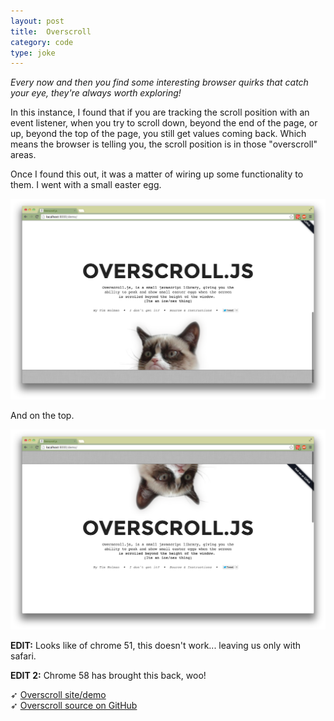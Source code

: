 ```yaml
---
layout: post
title:  Overscroll
category: code
type: joke
---
```


*Every now and then you find some interesting browser quirks that catch your eye, they're always worth exploring!*

In this instance, I found that if you are tracking the scroll position with an event listener, when you try to scroll down, beyond the end of the page, or up, beyond the top of the page, you still get values coming back. Which means the browser is telling you, the scroll position is in those "overscroll" areas.

Once I found this out, it was a matter of wiring up some functionality to them. I went with a small easter egg.

![Ascii morph, transitioning images](/images/overscroll-1.png)

And on the top.

![Ascii morph, transitioning images](/images/overscroll-2.png)

**EDIT:** Looks like of chrome 51, this doesn't work... leaving us only with safari.

**EDIT 2:** Chrome 58 has brought this back, woo!

➶ [Overscroll site/demo](http://tholman.com/overscroll/)<br>
➶ [Overscroll source on GitHub](https://github.com/tholman/overscroll)